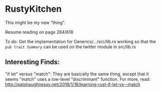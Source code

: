 # RustyKitchen
This might be my new "thing".

Resume reading on page 284/618

To do:
Get the implementation for Generics/.../src/lib.rs
working so that the `pub trait Summary` can be used on the 
twitter module in src/lib.rs

Interesting Finds:
------------------
"if let" versus "match": They are basically the same thing, except 
that it seems "match" uses a low-level "discriminant" function. 
For more, read: http://patshaughnessy.net/2018/1/18/learning-rust-if-let-vs--match


